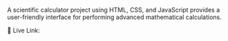 A scientific calculator project using HTML, CSS, and JavaScript provides a user-friendly interface for performing advanced mathematical calculations.

🔗 Live Link:
